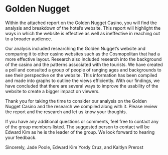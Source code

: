 # Golden Nugget 

Within the attached report on the Golden Nugget Casino, you will find the analysis and breakdown of the hotel’s website. This report will highlight the ways in which the website is effective as well as ineffective in reaching out to a broader audience. 

Our analysis included researching the Golden Nugget’s website and comparing it to other casino websites such as the Cosmopolitan that had a more effective layout. Research also included research into the background of the casino and the patterns associated with the tourists. We have created a poll and consulted a group of people of ranging ages and backgrounds to see their perspective on the website. This information has been compiled and made into graphs to outline the views efficiently. With our findings, we have concluded that there are several ways to improve the usability of the website to create a bigger impact on viewers. 

Thank you for taking the time to consider our analysis on the Golden Nugget Casino and the research we compiled along with it. Please review the report and the research and let us know your thoughts.

If you have any additional questions or comments, feel free to contact any of the group members listed. The suggested person to contact will be Edward Kim as he is the leader of the group. We look forward to hearing your feedback. 

Sincerely, 
Jade Poole, Edward Kim Yordy Cruz, and Kaitlyn Prerost
